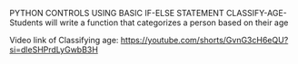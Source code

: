 PYTHON CONTROLS USING BASIC IF-ELSE STATEMENT
CLASSIFY-AGE-
Students will write a function that categorizes a person based on their age 

Video link of Classifying age: https://youtube.com/shorts/GvnG3cH6eQU?si=dleSHPrdLyGwbB3H

